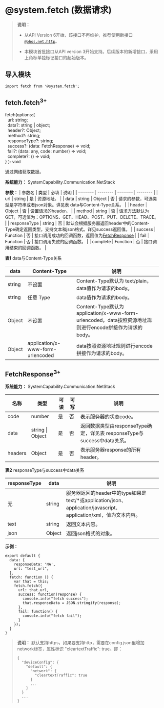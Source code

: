 # @system.fetch (数据请求)

> **说明：**
> - 从API Version 6开始，该接口不再维护，推荐使用新接口[`@ohos.net.http`](js-apis-http.md)。
> 
> - 本模块首批接口从API version 3开始支持。后续版本的新增接口，采用上角标单独标记接口的起始版本。


## 导入模块


```
import fetch from '@system.fetch';
```


## fetch.fetch<sup>3+</sup>

fetch(options:{ <br>
&nbsp;&nbsp;url: string;<br>
&nbsp;&nbsp;data?: string | object;<br>
&nbsp;&nbsp;header?: Object;<br>
&nbsp;&nbsp;method?: string;<br>
&nbsp;&nbsp;responseType?: string;<br>
&nbsp;&nbsp;success?: (data: FetchResponse) => void;<br>
&nbsp;&nbsp;fail?: (data: any, code: number) => void;<br>
&nbsp;&nbsp;complete?: () => void;<br>
  } ): void

通过网络获取数据。

**系统能力：** SystemCapability.Communication.NetStack 

**参数：**
| 参数名 | 类型 | 必填 | 说明 |
| -------- | -------- | -------- | -------- |
| url | string | 是 | 资源地址。 |
| data | string \| Object | 否 | 请求的参数，可选类型是字符串或者json对象。详见表 data与Content-Type关系。 |
| header | Object | 否 | 设置请求的header。 |
| method | string | 否 | 请求方法默认为GET，可选值为：OPTIONS、GET、HEAD、POST、PUT、DELETE、TRACE。 |
| responseType | string | 否 | 默认会根据服务器返回header中的Content-Type确定返回类型，支持文本和json格式。详见success返回值。 |
| success | Function | 否 | 接口调用成功的回调函数，返回值为[FetchResponse](#fetchresponse) |
| fail | Function | 否 | 接口调用失败的回调函数。 |
| complete | Function | 否 | 接口调用结束的回调函数。 |

**表1** data与Content-Type关系

| data | Content-Type | 说明 |
| -------- | -------- | -------- |
| string | 不设置 | Content-Type默认为&nbsp;text/plain，data值作为请求的body。 |
| string | 任意&nbsp;Type | data值作为请求的body。 |
| Object | 不设置 | Content-Type默认为application/x-www-form-urlencoded，data按照资源地址规则进行encode拼接作为请求的body。 |
| Object | application/x-www-form-urlencoded | data按照资源地址规则进行encode拼接作为请求的body。 |

## FetchResponse<sup>3+</sup>

**系统能力：** SystemCapability.Communication.NetStack 

| 名称 | 类型 | 可读 | 可写 | 说明 |
| -------- | -------- | -------- | -------- | -------- |
| code | number | 是 | 否 | 表示服务器的状态code。 |
| data | string \| Object | 是 | 否 | 返回数据类型由responseType确定，详见表 responseType与success中data关系。 |
| headers | Object | 是 | 否 | 表示服务器response的所有header。 |

**表2** responseType与success中data关系

| responseType | data | 说明 |
| -------- | -------- | -------- |
| 无 | string | 服务器返回的header中的type如果是text/\*或application/json、application/javascript、application/xml，值为文本内容。 |
| text | string | 返回文本内容。 |
| json | Object | 返回json格式的对象。 |

**示例：**

```
export default {
  data: {
    responseData: 'NA',
    url: "test_url",
  },
  fetch: function () {
    var that = this;
    fetch.fetch({
      url: that.url,
      success: function(response) {
        console.info("fetch success");
        that.responseData = JSON.stringify(response);
      },
      fail: function() {
        console.info("fetch fail");
      }
    });
  }
}
```


> **说明：**
>   默认支持https，如果要支持http，需要在config.json里增加network标签，属性标识 "cleartextTraffic":  true。即：
>   
> ```
> {
>   "deviceConfig": {
>     "default": {
>       "network": {
>         "cleartextTraffic": true
>       }
>       ...
>     }
>   }
>   ...
> }
> ```
